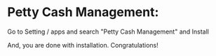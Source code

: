 Petty Cash Management:
=========================================================

Go to Setting / apps and search "Petty Cash Management" and Install

And, you are done with installation. Congratulations!